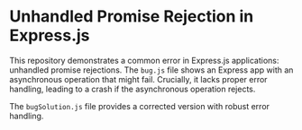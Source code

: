 # Unhandled Promise Rejection in Express.js

This repository demonstrates a common error in Express.js applications: unhandled promise rejections.  The `bug.js` file shows an Express app with an asynchronous operation that might fail.  Crucially, it lacks proper error handling, leading to a crash if the asynchronous operation rejects.

The `bugSolution.js` file provides a corrected version with robust error handling.